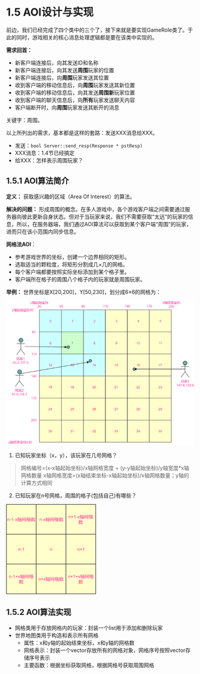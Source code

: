 # 1.5 AOI设计与实现

前边，我们已经完成了四个类中的三个了，接下来就是要实现GameRole类了。于此的同时，游戏相关的核心消息处理逻辑都是要在该类中实现的。

**需求回首：** 

+ 新客户端连接后，向其发送ID和名称
+ 新客户端连接后，向其发送**周围**玩家的位置
+ 新客户端连接后，向**周围**玩家发送其位置
+ 收到客户端的移动信息后，向**周围**玩家发送其新位置
+ 收到客户端的移动信息后，向其发送**周围新**玩家位置
+ 收到客户端的聊天信息后，向**所有**玩家发送聊天内容
+ 客户端断开时，向**周围**玩家发送其断开的消息

关键字：周围。

以上所列出的需求，基本都是这样的套路：发送XXX消息给XXX。

+ 发送：`bool Server::send_resp(Response * pstResp)`
+ XXX消息：1.4节已经搞定
+ 给XXX：怎样表示周围玩家？

## 1.5.1 AOI算法简介

**定义：** 获取感兴趣的区域（Area Of Interest）的算法。

**解决的问题：** 形成周围的概念。在多人游戏中，各个游戏客户端之间需要通过服务器向彼此更新自身状态。但对于当玩家来说，我们不需要获取“太远”的玩家的信息，所以，在服务器端，我们通过AOI算法可以获取到某个客户端“周围”的玩家，进而只在该小范围内同步信息。

**网格法AOI**：

+ 参考游戏世界的坐标，创建一个边界相同的矩形。
+ 选取适当的颗粒度，将矩形分割成几×几的网格。
+ 每个客户端都要按照实际坐标添加到某个格子里。
+ 客户端所在格子的周围八个格子内的玩家就是周围玩家。

**举例：** 世界坐标是X[20,200]，Y[50,230]，划分成6×6的网格为：

![](/assets/游戏网格.png)

1. 已知玩家坐标（x，y），该玩家在几号网格？
> 网格编号=(x-x轴起始坐标)/x轴网格宽度 + (y-y轴起始坐标)/y轴宽度*x轴网格数量
> x轴网格宽度=(x轴结束坐标-x轴起始坐标)/x轴网格数量；y轴的计算方式相同
2. 已知玩家在n号网格，周围的格子(包括自己)有哪些？

![](/assets/周围网格.png)

## 1.5.2 AOI算法实现

+ 网格类用于存放网格内的玩家：封装一个list用于添加和删除玩家
+ 世界地图类用于构造和表示所有网格
  + 属性：x和y轴的起始结束坐标，x和y轴的网格数
  + 网格表示：封装一个vector存放所有的网格对象，网格序号按照vector存储序号表示
  + 主要函数：根据坐标获取网格，根据网格号获取周围网格




